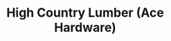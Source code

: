 ---
title: "High Country Lumber (Ace Hardware)"
url: /mammoth-lakes/high-country-lumber-ace-hardware/
shop: Eisenwaren
---